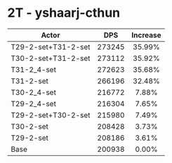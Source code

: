 # 2T - yshaarj-cthun
| Actor | DPS | Increase |
|---|:---:|:---:|
|T29-2-set+T31-2-set|273245|35.99%|
|T30-2-set+T31-2-set|273112|35.92%|
|T31-2_4-set|272623|35.68%|
|T31-2-set|266196|32.48%|
|T30-2_4-set|216772|7.88%|
|T29-2_4-set|216304|7.65%|
|T29-2-set+T30-2-set|215980|7.49%|
|T30-2-set|208428|3.73%|
|T29-2-set|208186|3.61%|
|Base|200938|0.00%|
